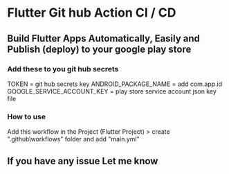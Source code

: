 # Flutter Git hub Action CI / CD

## Build Flutter Apps Automatically, Easily and Publish (deploy) to your google play store

### Add these to you git hub secrets

TOKEN = git hub secrets key
ANDROID_PACKAGE_NAME = add com.app.id
GOOGLE_SERVICE_ACCOUNT_KEY = play store service account json key file

### How to use

Add this workflow in the Project (Flutter Project) >  create ".github\workflows" folder and add "main.yml"

## If you have any issue Let me know
